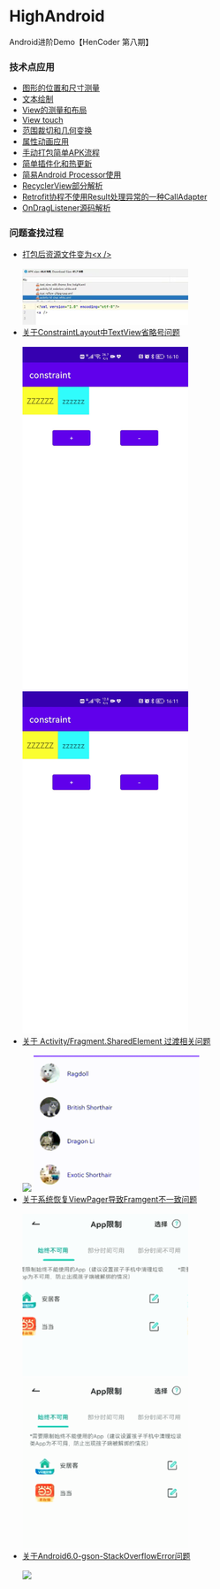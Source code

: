# HighAndroid
Android进阶Demo【HenCoder 第八期】

### 技术点应用
* [图形的位置和尺寸测量](path)
* [文本绘制](text)
* [View的测量和布局](customlayout)
* [View touch](touch)
* [范围裁切和几何变换](clipcamera)
* [属性动画应用](animation)
* [手动打包简单APK流程](buildapk)
* [简单插件化和热更新](component)
* [简易Android Processor使用](butterknife)
* [RecyclerView部分解析](source/RecyclerView)
* [Retrofit协程不使用Result处理异常的一种CallAdapter](source/retrofit)
* [OnDragListener源码解析](source/viewgroup/drag)

### 问题查找过程
* [打包后资源文件变为\<x />](question/shrink)
    <div>
        <br/>
        <img width="300px" src='./question/shrink/resources/fixed_before.jpg' />
    </div>
* [关于ConstraintLayout中TextView省略号问题](constraint)
    <div>
        <br/>
        <img width="300px" src='https://github.com/XJChou/HighAndroid/blob/master/constraint/images/Constraint_validate.gif'/>
        <img width="300px" src='https://github.com/XJChou/HighAndroid/blob/master/constraint/images/Constraint_invalidate.gif'/>
    </div>
* [关于 Activity/Fragment.SharedElement 过渡相关问题](fragment)
    <div>
        <br/>
        <img width="300px" src='./fragment/images/Fragment_invalid_shared_element_resize.gif'/>
        <img width="300px" src='./fragment/images/Fragment_valid_shared_element resize.gif'/>
    </div>
* [关于系统恢复ViewPager导致Framgent不一致问题](question/recovery)
    <div>
        <br/>
        <img width="300px" src='./question/recovery/resources/success.gif'/>
        <img width="300px" src='./question/recovery/resources/error.gif'/>
    </div>
* [关于Android6.0-gson-StackOverflowError问题](question/android6/gson)
    <div>
        <br />
        <img width="600px" src='./question/android6/gson/bug.jpg'/>
    </div>